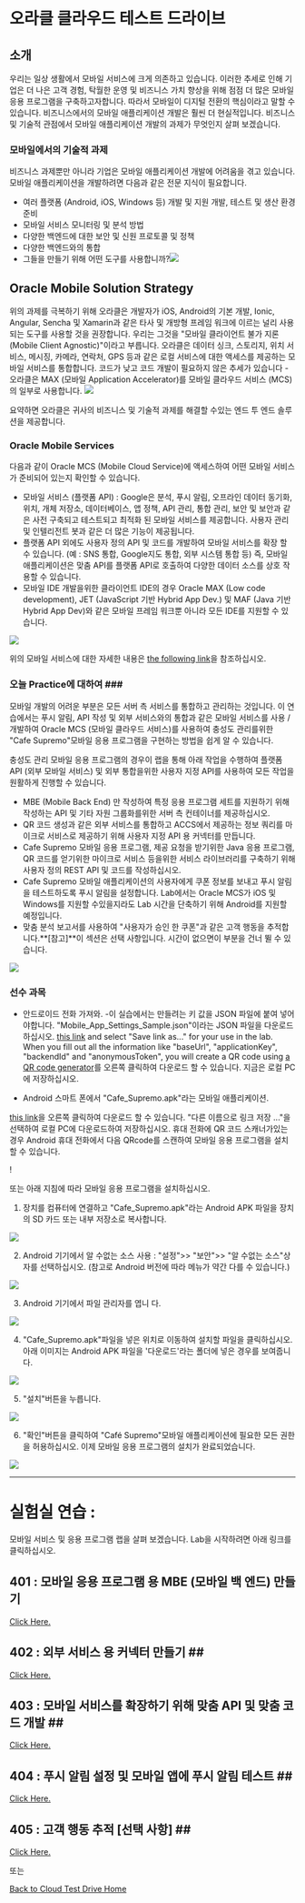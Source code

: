 

# 오라클 클라우드 테스트 드라이브 #


## 소개 ##
우리는 일상 생활에서 모바일 서비스에 크게 의존하고 있습니다. 이러한 추세로 인해 기업은 더 나은 고객 경험, 탁월한 운영 및 비즈니스 가치 향상을 위해 점점 더 많은 모바일 응용 프로그램을 구축하고자합니다. 따라서 모바일이 디지털 전환의 핵심이라고 말할 수 있습니다. 비즈니스에서의 모바일 애플리케이션 개발은 훨씬 더 현실적입니다. 비즈니스 및 기술적 관점에서 모바일 애플리케이션 개발의 과제가 무엇인지 살펴 보겠습니다. 

### 모바일에서의 기술적 과제 ###
비즈니스 과제뿐만 아니라 기업은 모바일 애플리케이션 개발에 어려움을 겪고 있습니다. 모바일 애플리케이션을 개발하려면 다음과 같은 전문 지식이 필요합니다. 
+ 여러 플랫폼 (Android, iOS, Windows 등) 개발 및 지원 
개발, 테스트 및 생산 환경 준비 
+ 모바일 서비스 모니터링 및 분석 방법 
+ 다양한 백엔드에 대한 보안 및 신원 프로토콜 및 정책 
+ 다양한 백엔드와의 통합 
+ 그들을 만들기 위해 어떤 도구를 사용합니까?![](../../common/images/mobile/long/Technical_Challenges_in_Mobile.PNG)


## Oracle Mobile Solution Strategy ##
위의 과제를 극복하기 위해 오라클은 개발자가 iOS, Android의 기본 개발, Ionic, Angular, Sencha 및 Xamarin과 같은 타사 및 개방형 프레임 워크에 이르는 널리 사용되는 도구를 사용할 것을 권장합니다. 우리는 그것을 &quot;모바일 클라이언트 불가 지론 (Mobile Client Agnostic)&quot;이라고 부릅니다. 오라클은 데이터 싱크, 스토리지, 위치 서비스, 메시징, 카메라, 연락처, GPS 등과 같은 로컬 서비스에 대한 액세스를 제공하는 모바일 서비스를 통합합니다. 코드가 낮고 코드 개발이 필요하지 않은 추세가 있습니다 - 오라클은 MAX (모바일 Application Accelerator)를 모바일 클라우드 서비스 (MCS)의 일부로 사용합니다. 
![](../../common/images/mobile/long/Oracle_Mobile_Solution_Strategy.PNG)


요약하면 오라클은 귀사의 비즈니스 및 기술적 과제를 해결할 수있는 엔드 투 엔드 솔루션을 제공합니다. 

### Oracle Mobile Services ###
다음과 같이 Oracle MCS (Mobile Cloud Service)에 액세스하여 어떤 모바일 서비스가 준비되어 있는지 확인할 수 있습니다. 
+ 모바일 서비스 (플랫폼 API) : Google은 분석, 푸시 알림, 오프라인 데이터 동기화, 위치, 개체 저장소, 데이터베이스, 앱 정책, API 관리, 통합 관리, 보안 및 보안과 같은 사전 구축되고 테스트되고 최적화 된 모바일 서비스를 제공합니다. 사용자 관리 및 인텔리전트 봇과 같은 더 많은 기능이 제공됩니다. 
+ 플랫폼 API 외에도 사용자 정의 API 및 코드를 개발하여 모바일 서비스를 확장 할 수 있습니다. (예 : SNS 통합, Google지도 통합, 외부 시스템 통합 등) 즉, 모바일 애플리케이션은 맞춤 API를 플랫폼 API로 호출하여 다양한 데이터 소스를 상호 작용할 수 있습니다. 
+ 모바일 IDE 개발을위한 클라이언트 IDE의 경우 Oracle MAX (Low code development), JET (JavaScript 기반 Hybrid App Dev.) 및 MAF (Java 기반 Hybrid App Dev)와 같은 모바일 프레임 워크뿐 아니라 모든 IDE를 지원할 수 있습니다. 

![](../../common/images/mobile/long/Oracle_Mobile_Services.PNG)


위의 모바일 서비스에 대한 자세한 내용은 [the following link](https://docs.oracle.com/en/cloud/paas/mobile-cloud/index.html)을 참조하십시오. 

### 오늘 Practice에 대하여 ### <br>
모바일 개발의 어려운 부분은 모든 서버 측 서비스를 통합하고 관리하는 것입니다. 이 연습에서는 푸시 알림, API 작성 및 외부 서비스와의 통합과 같은 모바일 서비스를 사용 / 개발하여 Oracle MCS (모바일 클라우드 서비스)를 사용하여 충성도 관리를위한 &quot;Cafe Supremo&quot;모바일 응용 프로그램을 구현하는 방법을 쉽게 알 수 있습니다. 

충성도 관리 모바일 응용 프로그램의 경우이 랩을 통해 아래 작업을 수행하여 플랫폼 API (외부 모바일 서비스) 및 외부 통합을위한 사용자 지정 API를 사용하여 모든 작업을 원활하게 진행할 수 있습니다. 
- MBE (Mobile Back End) 만 작성하여 특정 응용 프로그램 세트를 지원하기 위해 작성하는 API 및 기타 자원 그룹화를위한 서버 측 컨테이너를 제공하십시오. 
- QR 코드 생성과 같은 외부 서비스를 통합하고 ACCS에서 제공하는 정보 쿼리를 마이크로 서비스로 제공하기 위해 사용자 지정 API 용 커넥터를 만듭니다. 
- Cafe Supremo 모바일 응용 프로그램, 제공 요청을 받기위한 Java 응용 프로그램, QR 코드를 얻기위한 마이크로 서비스 등을위한 서비스 라이브러리를 구축하기 위해 사용자 정의 REST API 및 코드를 작성하십시오. 
- Cafe Supremo 모바일 애플리케이션의 사용자에게 쿠폰 정보를 보내고 푸시 알림을 테스트하도록 푸시 알림을 설정합니다. Lab에서는 Oracle MCS가 iOS 및 Windows를 지원할 수있을지라도 Lab 시간을 단축하기 위해 Android를 지원할 예정입니다. 
- 맞춤 분석 보고서를 사용하여 &quot;사용자가 승인 한 쿠폰&quot;과 같은 고객 행동을 추적합니다.**[참고]**이 섹션은 선택 사항입니다. 시간이 없으면이 부분을 건너 뛸 수 있습니다. 

![](../../common/images/mobile/long/CTD_About_Lab_Mobile.PNG)




### 선수 과목 ###

- 안드로이드 전화 가져와. 
-이 실습에서는 만들려는 키 값을 JSON 파일에 붙여 넣어야합니다. &quot;Mobile_App_Settings_Sample.json&quot;이라는 JSON 파일을 다운로드하십시오. [this link](../../common/assets/mobile/Mobile_App_Settings_Sample.json) and select "Save link as..." for your use in the lab. When you fill out all the information like "baseUrl", "applicationKey", "backendId" and "anonymousToken", you will create a QR code using [a QR code generator](http://www.qr-code-generator.com/)를 오른쪽 클릭하여 다운로드 할 수 있습니다. 지금은 로컬 PC에 저장하십시오. 

- Android 스마트 폰에서 &quot;Cafe_Supremo.apk&quot;라는 모바일 애플리케이션. 

[this link](../../common/assets/mobile/Cafe_Supremo.apk?raw=true)을 오른쪽 클릭하여 다운로드 할 수 있습니다. &quot;다른 이름으로 링크 저장 ...&quot;을 선택하여 로컬 PC에 다운로드하여 저장하십시오. 
휴대 전화에 QR 코드 스캐너가있는 경우 Android 휴대 전화에서 다음 QRcode를 스캔하여 모바일 응용 프로그램을 설치할 수 있습니다. 

! [](../../common/images/mobile/long/401-Install_App_QRcode.png) 

또는 아래 지침에 따라 모바일 응용 프로그램을 설치하십시오. 

1. 장치를 컴퓨터에 연결하고 &quot;Cafe_Supremo.apk&quot;라는 Android APK 파일을 장치의 SD 카드 또는 내부 저장소로 복사합니다. 

![](../../common/images/mobile/long/401-Install_App_1.png)


2. Android 기기에서 알 수없는 소스 사용 : &quot;설정&quot;>> &quot;보안&quot;>> &quot;알 수없는 소스&quot;상자를 선택하십시오. (참고로 Android 버전에 따라 메뉴가 약간 다를 수 있습니다.) 

![](../../common/images/mobile/long/401-Install_App_2.png)


3. Android 기기에서 파일 관리자를 엽니 다. 

![](../../common/images/mobile/long/401-Install_App_3.png)


4. &quot;Cafe_Supremo.apk&quot;파일을 넣은 위치로 이동하여 설치할 파일을 클릭하십시오. 아래 이미지는 Android APK 파일을 &#39;다운로드&#39;라는 폴더에 넣은 경우를 보여줍니다. 

![](../../common/images/mobile/long/401-Install_App_4.png)


5. &quot;설치&quot;버튼을 누릅니다. 

![](../../common/images/mobile/long/401-Install_App_5.png)



6. &quot;확인&quot;버튼을 클릭하여 &quot;Café Supremo&quot;모바일 애플리케이션에 필요한 모든 권한을 허용하십시오. 이제 모바일 응용 프로그램의 설치가 완료되었습니다. 

![](../../common/images/mobile/long/401-Install_App_6.png)




---
# 실험실 연습 : #
모바일 서비스 및 응용 프로그램 랩을 살펴 보겠습니다. Lab을 시작하려면 아래 링크를 클릭하십시오. 

## 401 : 모바일 응용 프로그램 용 MBE (모바일 백 엔드) 만들기 ##


[Click Here.](401-MobileLab.md) 

## 402 : 외부 서비스 용 커넥터 만들기 ## <br>


[Click Here.](402-MobileLab.md) 

## 403 : 모바일 서비스를 확장하기 위해 맞춤 API 및 맞춤 코드 개발 ## <br>


[Click Here.](403-MobileLab.md) 

## 404 : 푸시 알림 설정 및 모바일 앱에 푸시 알림 테스트 ## <br>


[Click Here.](404-MobileLab.md) 

## 405 : 고객 행동 추적 [선택 사항] ## <br>


[Click Here.](405-MobileLab.md) 

또는 

[Back to Cloud Test Drive Home](../../README.md) 

